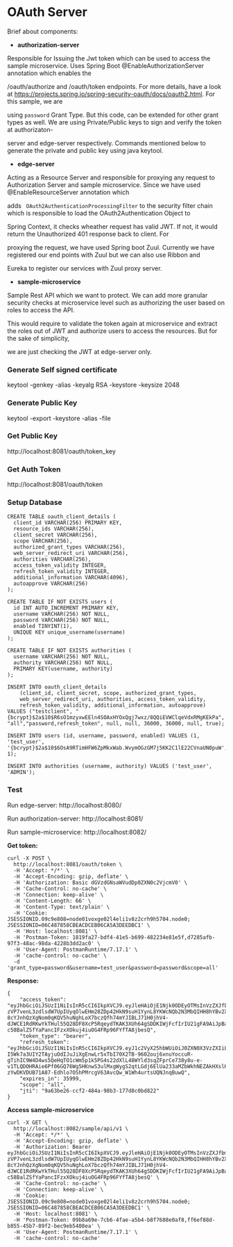 # OAuth Server

Brief about components:

* **authorization-server**

<p>Responsible for Issuing the Jwt token which can be used to access the sample microservice. Uses Spring Boot @EnableAuthorizationServer annotation which enables the

/oauth/authorize and /oauth/token endpoints. For more details, have a look at https://projects.spring.io/spring-security-oauth/docs/oauth2.html. For this sample, we are 

using ```password``` Grant Type. But this code, can be extended for other grant types as well. We are using Private/Public keys to sign and verify the token at authorizaton-

server and edge-server respectively. Commands mentioned below to generate the private and public key using java keytool.</p>


* **edge-server**

<p>Acting as a Resource Server and responsible for proxying any request to Authorization Server and sample microservice. Since we have used @EnableResourceServer annotation which

adds ``` OAuth2AuthenticationProcessingFilter``` to the security filter chain which is responsible to load the OAuth2Authentication Object to

Spring Context, it checks wheather request has valid JWT. If not, it would return the Unauthorized 401 response back to client. For 
 
proxying the request, we have used Spring boot Zuul. Currently we have registered our end points with Zuul but we can also use Ribbon and
 
Eureka to register our services with Zuul proxy server.</p>


* **sample-microservice**

<p>Sample Rest API which we want to protect. We can add more granular security checks at microservice level such as authorizing the user based on roles to access the API.

This would require to validate the token again at microservice and extract the roles out of JWT and authorize users to access the resources. But for the sake of simplicity, 

we are just checking the JWT at edge-server only.</p>


### Generate Self signed certificate

keytool -genkey -alias <alias> -keyalg RSA -keystore <jks name> -keysize 2048


### Generate Public Key

keytool -export -keystore <jks name> -alias <key store alias> -file <output file name>


### Get Public Key

http://localhost:8081/oauth/token_key


### Get Auth Token

http://localhost:8081/oauth/token


### Setup Database

```
CREATE TABLE oauth_client_details (
  client_id VARCHAR(256) PRIMARY KEY,
  resource_ids VARCHAR(256),
  client_secret VARCHAR(256),
  scope VARCHAR(256),
  authorized_grant_types VARCHAR(256),
  web_server_redirect_uri VARCHAR(256),
  authorities VARCHAR(256),
  access_token_validity INTEGER,
  refresh_token_validity INTEGER,
  additional_information VARCHAR(4096),
  autoapprove VARCHAR(256)
);

CREATE TABLE IF NOT EXISTS users (
  id INT AUTO_INCREMENT PRIMARY KEY,
  username VARCHAR(256) NOT NULL,
  password VARCHAR(256) NOT NULL,
  enabled TINYINT(1),
  UNIQUE KEY unique_username(username)
);

CREATE TABLE IF NOT EXISTS authorities (
  username VARCHAR(256) NOT NULL,
  authority VARCHAR(256) NOT NULL,
  PRIMARY KEY(username, authority)
);

INSERT INTO oauth_client_details
    (client_id, client_secret, scope, authorized_grant_types,
    web_server_redirect_uri, authorities, access_token_validity,
    refresh_token_validity, additional_information, autoapprove)
VALUES ("testclient", "{bcrypt}$2a$10$R6sO1mzyxwEEln4SOAxHYOxQgj7wxz/8QQiEVWClqeVdxRMgKEkPa", "all","password,refresh_token", null, null, 36000, 36000, null, true);
    
INSERT INTO users (id, username, password, enabled) VALUES (1, 'test_user', '{bcrypt}$2a$10$6OsA9RTimHFW6ZpMkxWab.WvymOGzGM7j5KK2C1lE22CVnaUN0puW', 1);

INSERT INTO authorities (username, authority) VALUES ('test_user', 'ADMIN');
```

### Test

Run edge-server: http://localhost:8080/

Run authorization-server: http://localhost:8081/

Run sample-microservice: http://localhost:8082/

**Get token:**

```
curl -X POST \
  http://localhost:8081/oauth/token \
  -H 'Accept: */*' \
  -H 'Accept-Encoding: gzip, deflate' \
  -H 'Authorization: Basic dGVzdGNsaWVudDp0ZXN0c2VjcmV0' \
  -H 'Cache-Control: no-cache' \
  -H 'Connection: keep-alive' \
  -H 'Content-Length: 66' \
  -H 'Content-Type: text/plain' \
  -H 'Cookie: JSESSIONID.09c9e808=node01voxge02l4eli1v8z2crh9h5704.node0; JSESSIONID=06C487858CBEACDCEB06CA5A3DEEDBC1' \
  -H 'Host: localhost:8081' \
  -H 'Postman-Token: 1819fa27-bdf4-41e5-b699-482234e81e5f,d7285afb-97f3-48ac-98da-4228b3dd2ac0' \
  -H 'User-Agent: PostmanRuntime/7.17.1' \
  -H 'cache-control: no-cache' \
  -d 'grant_type=password&username=test_user&password=password&scope=all'
```

**Response:**

```
{
    "access_token": "eyJhbGciOiJSUzI1NiIsInR5cCI6IkpXVCJ9.eyJleHAiOjE1Njk0ODEyOTMsInVzZXJfbmFtZSI6InRlc3RfdXNlciIsImF1dGhvcml0aWVzIjpbIlJFQUQiLCJBRE1JTiJdLCJqdGkiOiI5YTYzYmUyNi1jY2YyLTQ4NGEtOThiMy0xNzdkOGMwYmQ4MjIiLCJjbGllbnRfaWQiOiJ0ZXN0Y2xpZW50Iiwic2NvcGUiOlsiYWxsIl19.g2FS89XWCMX3W-zVP7venL3zdlsdW7UpIUyqOlwEHm28ZDp42HkN9suH1YynL8YKWcNQb2N3MbQIHH8hYBv2XHTcZP9YHfJHeGMPx0v1_6VlxEm6MXK4Eym89wTHlZEZ3Ff5mYNJYdmeHpkK-8cYJnhQzXgNom0qKQV5huNghLoX7bczQfh74mYJIBLJ71H0jhV4-dJWCE1RdRKwYkTHul55Q28DF8XcP5RqeydTKAK3XUh64gSDDKIWjFcfIrIU21gFA9AiJpBaYFDzodbsI4vSyDR8rWgPG46d5Rv-c58BalZSfYaPancIFzxXOkuj4iuOG4FRp96FYfTA8jbesQ",
    "token_type": "bearer",
    "refresh_token": "eyJhbGciOiJSUzI1NiIsInR5cCI6IkpXVCJ9.eyJ1c2VyX25hbWUiOiJ0ZXN0X3VzZXIiLCJzY29wZSI6WyJhbGwiXSwiYXRpIjoiOWE2M2JlMjYtY2NmMi00ODRhLTk4YjMtMTc3ZDhjMGJkODIyIiwiZXhwIjoxNTY5NDgxMjkzLCJhdXRob3JpdGllcyI6WyJSRUFEIiwiQURNSU4iXSwianRpIjoiZDRhY2MwNjYtYjE0MC00ZDUwLTliMTktN2Y3YmVhZDRjZjUyIiwiY2xpZW50X2lkIjoidGVzdGNsaWVudCJ9.iXxsEo70BPqs-I5Wk7a3UIY2TAyjuOdIJuJiXgEnwLr5xTbI70X2TB-9602ouj6xnuYoccuR-gTihIC9W4D4ws5QeHqTO1cWm5p1k5PG4s22dXlL48WYld3sqZFprCe738y8u-e-v1TLQDOHRAie6Pf06GQ76Wg5HKnwS3ulMxgWygS2qtLGdj6ElUa233aMZbWkhNEZAkHXslKeylO3gXtVbXCvVnGoaEz_JI5dYNedaoakPtJbzDHIbfO8RPyjyTEmPU6owoez4d2jcQOY4XzrmAGj-zYwDKVDUB71A87-Edhlo7OShPMrcgV63AvcQw_W1Wh4urtsUQNJnqBuwQ",
    "expires_in": 35999,
    "scope": "all",
    "jti": "9a63be26-ccf2-484a-98b3-177d8c0bd822"
}
```

**Access sample-microservice**

```
curl -X GET \
  http://localhost:8082/sample/api/v1 \
  -H 'Accept: */*' \
  -H 'Accept-Encoding: gzip, deflate' \
  -H 'Authorization: Bearer eyJhbGciOiJSUzI1NiIsInR5cCI6IkpXVCJ9.eyJleHAiOjE1Njk0ODEyOTMsInVzZXJfbmFtZSI6InRlc3RfdXNlciIsImF1dGhvcml0aWVzIjpbIlJFQUQiLCJBRE1JTiJdLCJqdGkiOiI5YTYzYmUyNi1jY2YyLTQ4NGEtOThiMy0xNzdkOGMwYmQ4MjIiLCJjbGllbnRfaWQiOiJ0ZXN0Y2xpZW50Iiwic2NvcGUiOlsiYWxsIl19.g2FS89XWCMX3W-zVP7venL3zdlsdW7UpIUyqOlwEHm28ZDp42HkN9suH1YynL8YKWcNQb2N3MbQIHH8hYBv2XHTcZP9YHfJHeGMPx0v1_6VlxEm6MXK4Eym89wTHlZEZ3Ff5mYNJYdmeHpkK-8cYJnhQzXgNom0qKQV5huNghLoX7bczQfh74mYJIBLJ71H0jhV4-dJWCE1RdRKwYkTHul55Q28DF8XcP5RqeydTKAK3XUh64gSDDKIWjFcfIrIU21gFA9AiJpBaYFDzodbsI4vSyDR8rWgPG46d5Rv-c58BalZSfYaPancIFzxXOkuj4iuOG4FRp96FYfTA8jbesQ' \
  -H 'Cache-Control: no-cache' \
  -H 'Connection: keep-alive' \
  -H 'Cookie: JSESSIONID.09c9e808=node01voxge02l4eli1v8z2crh9h5704.node0; JSESSIONID=06C487858CBEACDCEB06CA5A3DEEDBC1' \
  -H 'Host: localhost:8081' \
  -H 'Postman-Token: 09b8a69e-7cb6-4fae-a5b4-b8f7688e0af8,ff6ef88d-b855-45b7-89f2-bec9eb5408ea' \
  -H 'User-Agent: PostmanRuntime/7.17.1' \
  -H 'cache-control: no-cache'



